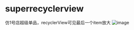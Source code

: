 # superrecyclerview
仿1号店超级单品，recyclerView可见最后一个item放大
![image](https://github.com/withyi9223/superrecyclerview/blob/master/app/src/main/res/images/item.gif)
